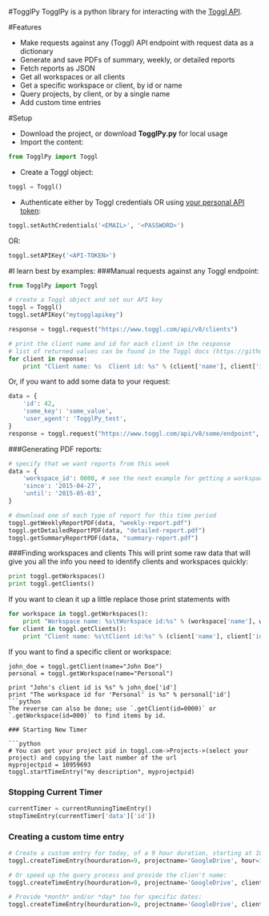 #TogglPy
TogglPy is a python library for interacting with the [Toggl API](https://github.com/toggl/toggl_api_docs).

#Features
* Make requests against any (Toggl) API endpoint with request data as a dictionary
* Generate and save PDFs of summary, weekly, or detailed reports
* Fetch reports as JSON
* Get all workspaces or all clients
* Get a specific workspace or client, by id or name
* Query projects, by client, or by a single name
* Add custom time entries

#Setup
+ Download the project, or download **TogglPy.py** for local usage
+ Import the content: 
```python
from TogglPy import Toggl
```
+ Create a Toggl object: 
```python
toggl = Toggl()
```
+ Authenticate either by Toggl credentials OR using [your personal API token](https://toggl.com/app/profile):
``` python
toggl.setAuthCredentials('<EMAIL>', '<PASSWORD>') 
```
OR:
``` python
toggl.setAPIKey('<API-TOKEN>') 
```


#I learn best by examples:
###Manual requests against any Toggl endpoint:
```python
from TogglPy import Toggl

# create a Toggl object and set our API key 
toggl = Toggl()
toggl.setAPIKey("mytogglapikey")

response = toggl.request("https://www.toggl.com/api/v8/clients")

# print the client name and id for each client in the response
# list of returned values can be found in the Toggl docs (https://github.com/toggl/toggl_api_docs/blob/master/chapters/clients.md)
for client in reponse:
    print "Client name: %s  Client id: %s" % (client['name'], client['id'])
```
Or, if you want to add some data to your request:
```python
data = {
    'id': 42,
    'some_key': 'some_value',
    'user_agent': 'TogglPy_test',
}   
response = toggl.request("https://www.toggl.com/api/v8/some/endpoint", parameters=data)
```

###Generating PDF reports:
```python
# specify that we want reports from this week
data = {
    'workspace_id': 0000, # see the next example for getting a workspace id
    'since': '2015-04-27',
    'until': '2015-05-03',
}

# download one of each type of report for this time period
toggl.getWeeklyReportPDF(data, "weekly-report.pdf")
toggl.getDetailedReportPDF(data, "detailed-report.pdf")
toggl.getSummaryReportPDF(data, "summary-report.pdf")
```

###Finding workspaces and clients
This will print some raw data that will give you all the info you need to identify clients and workspaces quickly:
```python
print toggl.getWorkspaces()
print toggl.getClients()
```
If you want to clean it up a little replace those print statements with
```python
for workspace in toggl.getWorkspaces():
    print "Workspace name: %s\tWorkspace id:%s" % (workspace['name'], workspace['id'])
for client in toggl.getClients():
    print "Client name: %s\tClient id:%s" % (client['name'], client['id'])
```
If you want to find a specific client or workspace:
```
john_doe = toggl.getClient(name="John Doe")
personal = toggl.getWorkspace(name="Personal")

print "John's client id is %s" % john_doe['id']
print "The workspace id for 'Personal' is %s" % personal['id']
```python
The reverse can also be done; use `.getClient(id=0000)` or `.getWorkspace(id=000)` to find items by id.

### Starting New Timer

```python
# You can get your project pid in toggl.com->Projects->(select your project) and copying the last number of the url
myprojectpid = 10959693
toggl.startTimeEntry("my description", myprojectpid)
```

### Stopping Current Timer

```python
currentTimer = currentRunningTimeEntry()
stopTimeEntry(currentTimer['data']['id'])
```

### Creating a custom time entry

```python
# Create a custom entry for today, of a 9 hour duration, starting at 10 AM:
toggl.createTimeEntry(hourduration=9, projectname='GoogleDrive', hour=10)

# Or speed up the query process and provide the clien't name:
toggl.createTimeEntry(hourduration=9, projectname='GoogleDrive', clientname='Google', hour=10)

# Provide *month* and/or *day* too for specific dates:
toggl.createTimeEntry(hourduration=9, projectname='GoogleDrive', clientname='Google', month=1, day=31, hour=10)
```
